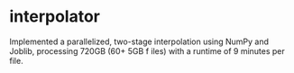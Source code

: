 # interpolator
Implemented a parallelized, two-stage interpolation using NumPy and Joblib, processing 720GB (60+ 5GB  f  iles) with a runtime of 9 minutes per file.
